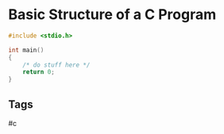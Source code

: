 # Basic Structure of a C Program 
```c
#include <stdio.h>

int main()
{
    /* do stuff here */
    return 0;
}
```

## Tags
#c
